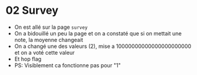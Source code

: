 # 02 Survey

- On est allé sur la page `survey`
- On a bidouillé un peu la page et on a constaté que si on mettait une note, la moyenne changeait
- On a changé une des valeurs (2), mise a 10000000000000000000000 et on a voté cette valeur
- Et hop flag
- PS: Visiblement ca fonctionne pas pour "1"
